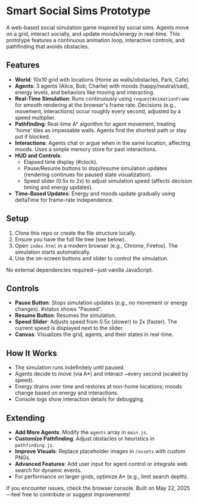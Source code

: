 # Smart Social Sims Prototype

A web-based social simulation game inspired by social sims. Agents move on a grid, interact socially, and update moods/energy in real-time. This prototype features a continuous animation loop, interactive controls, and pathfinding that avoids obstacles.

## Features
- **World**: 10x10 grid with locations (Home as walls/obstacles, Park, Cafe).
- **Agents**: 3 agents (Alice, Bob, Charlie) with moods (happy/neutral/sad), energy levels, and behaviors like moving and interacting.
- **Real-Time Simulation**: Runs continuously using `requestAnimationFrame` for smooth rendering at the browser's frame rate. Decisions (e.g., movement, interactions) occur roughly every second, adjusted by a speed multiplier.
- **Pathfinding**: Real-time A* algorithm for agent movement, treating 'home' tiles as impassable walls. Agents find the shortest path or stay put if blocked.
- **Interactions**: Agents chat or argue when in the same location, affecting moods. Uses a simple memory store for past interactions.
- **HUD and Controls**:
  - Elapsed time display (#clock).
  - Pause/Resume buttons to stop/resume simulation updates (rendering continues for paused state visualization).
  - Speed slider (0.5x to 2x) to adjust simulation speed (affects decision timing and energy updates).
- **Time-Based Updates**: Energy and moods update gradually using deltaTime for frame-rate independence.

## Setup
1. Clone this repo or create the file structure locally.
2. Ensure you have the full file tree (see below).
3. Open `index.html` in a modern browser (e.g., Chrome, Firefox). The simulation starts automatically.
4. Use the on-screen buttons and slider to control the simulation.

No external dependencies required—just vanilla JavaScript.

## Controls
- **Pause Button**: Stops simulation updates (e.g., no movement or energy changes). #status shows "Paused".
- **Resume Button**: Resumes the simulation.
- **Speed Slider**: Adjusts speed from 0.5x (slower) to 2x (faster). The current speed is displayed next to the slider.
- **Canvas**: Visualizes the grid, agents, and their states in real-time.

## How It Works
- The simulation runs indefinitely until paused.
- Agents decide to move (via A*) and interact ~every second (scaled by speed).
- Energy drains over time and restores at non-home locations; moods change based on energy and interactions.
- Console logs show interaction details for debugging.

## Extending
- **Add More Agents**: Modify the `agents` array in `main.js`.
- **Customize Pathfinding**: Adjust obstacles or heuristics in `pathfinding.js`.
- **Improve Visuals**: Replace placeholder images in `/assets` with custom PNGs.
- **Advanced Features**: Add user input for agent control or integrate web search for dynamic events.
- For performance on larger grids, optimize A* (e.g., limit search depth).

If you encounter issues, check the browser console. Built on May 22, 2025—feel free to contribute or suggest improvements!
